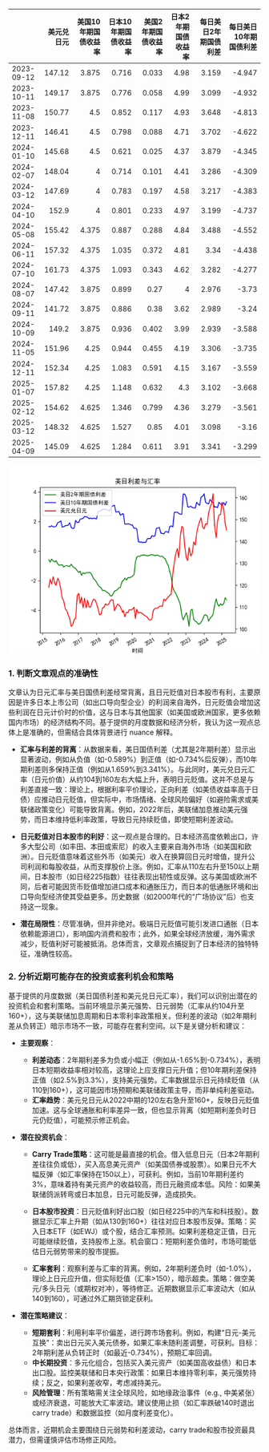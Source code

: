 |            |   美元兑日元 |   美国10年期国债收益率 |   日本10年期国债收益率 |   美国2年期国债收益率 |   日本2年期国债收益率 |   每日美日2年期国债利差 |   每日美日10年期国债利差 |
|:-----------|-------------:|-----------------------:|-----------------------:|----------------------:|----------------------:|------------------------:|-------------------------:|
| 2023-09-12 |       147.12 |                  3.875 |                  0.716 |                 0.033 |                  4.98 |                   3.159 |                   -4.947 |
| 2023-10-11 |       149.17 |                  3.875 |                  0.776 |                 0.058 |                  4.99 |                   3.099 |                   -4.932 |
| 2023-11-08 |       150.77 |                  4.5   |                  0.852 |                 0.117 |                  4.93 |                   3.648 |                   -4.813 |
| 2023-12-11 |       146.41 |                  4.5   |                  0.798 |                 0.088 |                  4.71 |                   3.702 |                   -4.622 |
| 2024-01-10 |       145.68 |                  4.5   |                  0.621 |                 0.025 |                  4.37 |                   3.879 |                   -4.345 |
| 2024-02-07 |       148.04 |                  4     |                  0.714 |                 0.101 |                  4.41 |                   3.286 |                   -4.309 |
| 2024-03-12 |       147.69 |                  4     |                  0.783 |                 0.197 |                  4.58 |                   3.217 |                   -4.383 |
| 2024-04-10 |       152.9  |                  4     |                  0.801 |                 0.233 |                  4.97 |                   3.199 |                   -4.737 |
| 2024-05-08 |       155.42 |                  4.375 |                  0.887 |                 0.288 |                  4.84 |                   3.488 |                   -4.552 |
| 2024-06-11 |       157.32 |                  4.375 |                  1.035 |                 0.372 |                  4.81 |                   3.34  |                   -4.438 |
| 2024-07-10 |       161.73 |                  4.375 |                  1.093 |                 0.343 |                  4.62 |                   3.282 |                   -4.277 |
| 2024-08-07 |       147.42 |                  3.875 |                  0.899 |                 0.27  |                  4    |                   2.976 |                   -3.73  |
| 2024-09-11 |       141.72 |                  3.875 |                  0.886 |                 0.38  |                  3.62 |                   2.989 |                   -3.24  |
| 2024-10-09 |       149.2  |                  3.875 |                  0.936 |                 0.402 |                  3.99 |                   2.939 |                   -3.588 |
| 2024-11-05 |       151.96 |                  4.25  |                  0.944 |                 0.455 |                  4.19 |                   3.306 |                   -3.735 |
| 2024-12-11 |       152.34 |                  4.25  |                  1.083 |                 0.591 |                  4.15 |                   3.167 |                   -3.559 |
| 2025-01-07 |       157.82 |                  4.25  |                  1.148 |                 0.632 |                  4.3  |                   3.102 |                   -3.668 |
| 2025-02-12 |       154.62 |                  4.625 |                  1.346 |                 0.799 |                  4.36 |                   3.279 |                   -3.561 |
| 2025-03-12 |       148.32 |                  4.625 |                  1.527 |                 0.85  |                  4.01 |                   3.098 |                   -3.16  |
| 2025-04-09 |       145.09 |                  4.625 |                  1.284 |                 0.611 |                  3.91 |                   3.341 |                   -3.299 |

![图](us_japan_interest.png)

### 1. 判断文章观点的准确性

文章认为日元汇率与美日国债利差经常背离，且日元贬值对日本股市有利，主要原因是许多日本上市公司（如出口导向型企业）的利润来自海外，日元贬值会增加这些利润在日元计价时的价值，这与日本与其他国家（如美国或欧洲国家，更多依赖国内市场）的经济结构不同。基于提供的月度数据和经济分析，我认为这一观点总体上是准确的，但需结合具体背景进行 nuance 解释。

- **汇率与利差的背离**：从数据来看，美日国债利差（尤其是2年期利差）显示出显著波动，例如从负值（如-0.589%）到正值（如-0.734%后反弹），而10年期利差则多保持正值（例如从1.659%到3.341%）。与此同时，美元兑日元汇率（日元价值）从约104到160左右大幅上升，表明日元贬值。这并不总是与利差直接一致：理论上，根据利率平价理论，正向利差（如美债收益率高于日债）应推动日元贬值，但实际中，市场情绪、全球风险偏好（如避险需求或美联储政策变化）可能导致背离。例如，2022年后，美联储加息推动美元强势，而日本维持低利率政策，导致日元持续贬值，即使短期利差波动。

- **日元贬值对日本股市的利好**：这一观点是合理的。日本经济高度依赖出口，许多大型公司（如丰田、本田或索尼）的收入主要来自海外市场（如美国和欧洲）。日元贬值意味着这些外币（如美元）收入在换算回日元时增值，提升公司利润和每股收益，从而支撑股价上涨。例如，汇率从110左右升至150以上期间，日本股市（如日经225指数）往往表现出韧性或反弹。这与美国或欧洲不同，后者可能因货币贬值增加进口成本和通胀压力，而日本的低通胀环境和出口导向型经济使其受益更多。历史数据（如2000年代的“广场协议”后）也支持这一现象。

- **潜在局限性**：尽管准确，但并非绝对。极端日元贬值可能引发进口通胀（日本依赖能源进口），影响国内消费和股市；此外，如果全球经济放缓，海外需求减少，贬值利好可能被抵消。总体而言，文章观点捕捉到了日本经济的独特特征，准确性较高。

### 2. 分析近期可能存在的投资或套利机会和策略

基于提供的月度数据（美日国债利差和美元兑日元汇率），我们可以识别出潜在的投资机会和套利策略。当前环境显示美元强势、日元弱势（汇率从约104升至160+），这与美联储加息周期和日本零利率政策相关。但利差的波动（如2年期利差从负转正）暗示市场不一致，可能存在套利空间。以下是关键分析和建议：

- **主要观察**：
  - **利差动态**：2年期利差多为负或小幅正（例如从-1.65%到-0.734%），表明日本短期收益率相对较高，这理论上应支撑日元升值；但10年期利差保持正值（如2.5%到3.3%），支持美元强势。汇率数据显示日元持续贬值（从110到160+），这可能因市场预期和美联储政策主导，而非单纯利差驱动。
  - **汇率趋势**：美元兑日元从2022中期的120左右急升至160+，反映日元贬值加速。这与全球通胀和利率差异一致，但也显示背离（如短期利差负时日元仍贬值），可能预示修正机会。

- **潜在投资机会**：
  - **Carry Trade策略**：这可能是最直接的机会。借入低息日元（日本2年期利差往往负或低），买入高息美元资产（如美国债券或股票）。如果日元不大幅反弹（如汇率保持在150以上），可获利。例如，当前10年期利差约3%，意味着持有美元资产的收益较高，而日元融资成本低。风险：如果美联储鸽派转弯或日本加息，日元可能反弹，造成损失。
  
  - **日本股市投资**：日元贬值利好出口股（如日经225中的汽车和科技股）。数据显示汇率上升期（如从130到160+）往往对应日本股市反弹。策略：买入日本ETF（如EWJ）或个股，结合汇率预测。如果利差稳定正值，日元可能继续贬值，支持股市上涨。机会窗口：短期利差负值时，市场可能低估日元弱势带来的股市提振。

  - **汇率套利**：观察利差与汇率的背离。例如，2年期利差负时（如-1.0%），理论上日元应升值，但实际贬值（汇率>150），暗示超卖。策略：做空美元/多头日元（或期权对冲），等待修正。近期数据显示汇率波动大（如从140到160），可通过外汇期货锁定获利。

- **潜在策略建议**：
  - **短期套利**：利用利率平价偏差，进行跨市场套利。例如，构建“日元-美元互换”：卖出日元买入美元债券，如果汇率未随利差调整，可获利。目标：2年期利差从负转正时（如最近-0.734%），预期汇率回调。
  - **中长期投资**：多元化组合，包括买入美元资产（如美国高收益债）和日本出口股。监控美联储和日本央行政策：如果日本维持零利率，美元强势持续；反之，如果利差收窄，考虑减持美元。
  - **风险管理**：所有策略需关注全球风险，如地缘政治事件（e.g., 中美紧张）或经济衰退，可能放大汇率波动。建议使用止损（如汇率跌破140时退出carry trade）和数据监控（如月度利差变化）。

总体而言，近期机会主要围绕日元弱势和利差波动，carry trade和股市投资最具潜力，但需谨慎评估市场修正风险。